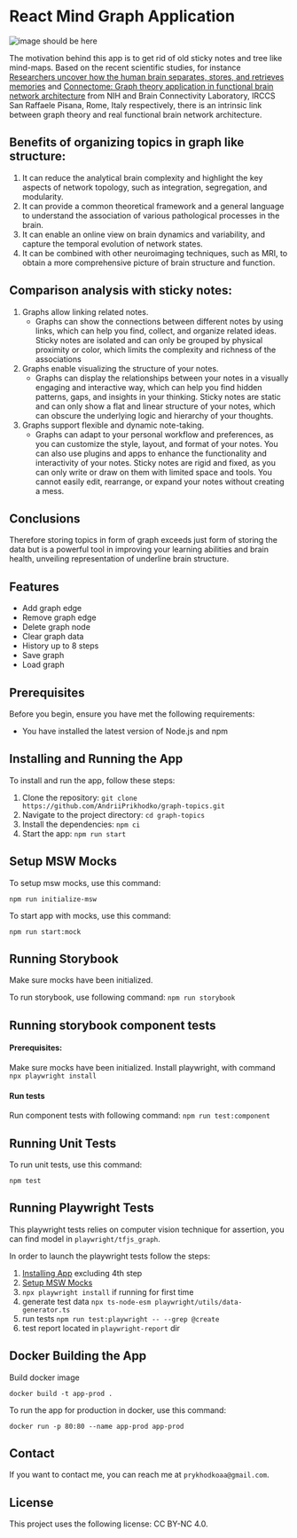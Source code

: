 # React Mind Graph Application

![image should be here](https://i.imgur.com/DXSZfIl.png)

The motivation behind this app is to get rid of old sticky notes and tree like mind-maps. Based on the recent scientific studies, for instance [Researchers uncover how the human brain separates, stores, and retrieves memories](https://www.nih.gov/news-events/news-releases/researchers-uncover-how-human-brain-separates-stores-retrieves-memories) and [Connectome: Graph theory application in functional brain network architecture](https://www.sciencedirect.com/science/article/pii/S2467981X17300276) from NIH and Brain Connectivity Laboratory, IRCCS San Raffaele Pisana, Rome, Italy respectively, there is an intrinsic link between graph theory and real functional brain network architecture. 

## Benefits of organizing topics in graph like structure:
1. It can reduce the analytical brain complexity and highlight the key aspects of network topology, such as integration, segregation, and modularity.
2. It can provide a common theoretical framework and a general language to understand the association of various pathological processes in the brain.
3. It can enable an online view on brain dynamics and variability, and capture the temporal evolution of network states.
4. It can be combined with other neuroimaging techniques, such as MRI, to obtain a more comprehensive picture of brain structure and function.

## Comparison analysis with sticky notes:

1. Graphs allow linking related notes. 
    - Graphs can show the connections between different notes by using links, which can help you find, collect, and organize related ideas. Sticky notes are isolated and can only be grouped by physical proximity or color, which limits the complexity and richness of the associations
2. Graphs enable visualizing the structure of your notes.
    - Graphs can display the relationships between your notes in a visually engaging and interactive way, which can help you find hidden patterns, gaps, and insights in your thinking. Sticky notes are static and can only show a flat and linear structure of your notes, which can obscure the underlying logic and hierarchy of your thoughts.
3. Graphs support flexible and dynamic note-taking.
    - Graphs can adapt to your personal workflow and preferences, as you can customize the style, layout, and format of your notes. You can also use plugins and apps to enhance the functionality and interactivity of your notes. Sticky notes are rigid and fixed, as you can only write or draw on them with limited space and tools. You cannot easily edit, rearrange, or expand your notes without creating a mess.

## Conclusions
Therefore storing topics in form of graph exceeds just form of storing the data but is a powerful tool in improving your learning abilities and brain health, unveiling representation of underline brain structure.


## Features

- Add graph edge
- Remove graph edge
- Delete graph node
- Clear graph data
- History up to 8 steps
- Save graph
- Load graph

## Prerequisites

Before you begin, ensure you have met the following requirements:

- You have installed the latest version of Node.js and npm

## Installing and Running the App

To install and run the app, follow these steps:

1. Clone the repository:
```git clone https://github.com/AndriiPrikhodko/graph-topics.git```
2. Navigate to the project directory:
```cd graph-topics```
3. Install the dependencies:
```npm ci```
4. Start the app:
```npm run start```

## Setup MSW Mocks

To setup msw mocks, use this command:

```npm run initialize-msw```

To start app with mocks, use this command:

```npm run start:mock```

## Running Storybook
Make sure mocks have been initialized.

To run storybook, use following command:
```npm run storybook```

## Running storybook component tests
#### Prerequisites: 
Make sure mocks have been initialized.
Install playwright, with command
```npx playwright install```

#### Run tests
Run component tests with following command:
```npm run test:component```

## Running Unit Tests

To run unit tests, use this command:

```npm test```

## Running Playwright Tests

This playwright tests relies on computer vision technique for assertion, you can find model  in ``playwright/tfjs_graph``.

In order to launch the playwright tests follow the steps:

1. [Installing App](README.md#installing-and-running-the-app) excluding 4th step
2. [Setup MSW Mocks](README.md#setup-msw-mocks)
3. ``npx playwright install`` if running for first time
4. generate test data
```npx ts-node-esm playwright/utils/data-generator.ts```
5. run tests
```npm run test:playwright -- --grep @create```
6. test report located in ``playwright-report`` dir

## Docker Building the App

Build docker image

```docker build -t app-prod .```

To run the app for production in docker, use this command:

```docker run -p 80:80 --name app-prod app-prod```

## Contact

If you want to contact me, you can reach me at `prykhodkoaa@gmail.com`.

## License

This project uses the following license: CC BY-NC 4.0.
